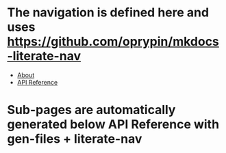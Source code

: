# The navigation is defined here and uses https://github.com/oprypin/mkdocs-literate-nav

-   [About](index.md)
-   [API Reference](Reference/index.md)

# Sub-pages are automatically generated below API Reference with gen-files + literate-nav

